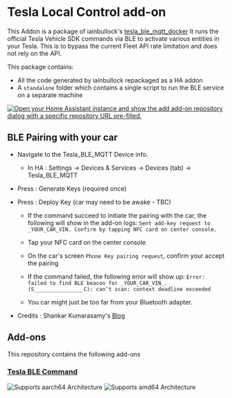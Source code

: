 # Tesla Local Control add-on

This Addon is a package of iainbullock's [tesla_ble_mqtt_docker](https://github.com/iainbullock/tesla_ble_mqtt_docker)
It runs the official Tesla Vehicle SDK commands via BLE to activate various entities in your Tesla.
This is to bypass the current Fleet API rate limitation and does not rely on the API.

This package contains:
- All the code generated by iainbullock repackaged as a HA addon
- A `standalone` folder which contains a single script to run the BLE service on a separate machine

[![Open your Home Assistant instance and show the add add-on repository dialog with a specific repository URL pre-filled.](https://my.home-assistant.io/badges/supervisor_add_addon_repository.svg)](https://my.home-assistant.io/redirect/supervisor_add_addon_repository/?repository_url=https://github.com/raphmur/tesla-local-control-addon)

## BLE Pairing with your car

- Navigate to the Tesla_BLE_MQTT Device info.
  - In HA : Settings -> Devices & Services -> Devices (tab) -> Tesla_BLE_MQTT
- Press : Generate Keys (required once)
- Press : Deploy Key (car may need to be awake - TBC)
  - If the command succeed to initiate the pairing with the car, the following will show in the add-on logs:
    `Sent add-key request to _YOUR_CAR_VIN. Confirm by tapping NFC card on center console.`
  - Tap your NFC card on the center console
  - On the car's screen `Phone Key pairing request`, confirm your accept the pairing

  - If the command failed, the following error will show up:
    `Error: failed to find BLE beacon for _YOUR_CAR_VIN_. (S________________C): can’t scan: context deadline exceeded`
  - You car might just be too far from your Bluetooth adapter.

- Credits : Shankar Kumarasamy's [Blog](https://shankarkumarasamy.blog/2024/01/28/tesla-developer-api-guide-ble-key-pair-auth-and-vehicle-commands-part-3/)

## Add-ons

This repository contains the following add-ons

### [Tesla BLE Command](./tesla_ble_commands)

![Supports aarch64 Architecture][aarch64-shield]
![Supports amd64 Architecture][amd64-shield]


<!--
Notes to developers after forking or using the github template feature:
- While developing comment out the 'image' key from 'example/config.yaml' to make the supervisor build the addon
  - Remember to put this back when pushing up your changes.
- When you merge to the 'main' branch of your repository a new build will be triggered.
  - Make sure you adjust the 'version' key in 'example/config.yaml' when you do that.
  - Make sure you update 'example/CHANGELOG.md' when you do that.
  - The first time this runs you might need to adjust the image configuration on github container registry to make it public
  - You may also need to adjust the github Actions configuration (Settings > Actions > General > Workflow > Read & Write)
- Adjust the 'image' key in 'example/config.yaml' so it points to your username instead of 'home-assistant'.
  - This is where the build images will be published to.
- Rename the example directory.
  - The 'slug' key in 'example/config.yaml' should match the directory name.
- Adjust all keys/url's that points to 'home-assistant' to now point to your user/fork.
- Share your repository on the forums https://community.home-assistant.io/c/projects/9
- Do awesome stuff!
 -->

[aarch64-shield]: https://img.shields.io/badge/aarch64-yes-green.svg
[amd64-shield]: https://img.shields.io/badge/amd64-yes-green.svg

[installations-shield-stable]: https://img.shields.io/badge/dynamic/json?url=https://analytics.home-assistant.io/addons.json&query=$["d5cb030e_tesla_local_commands"].total&label=Reported%20Installations&link=https://analytics.home-assistant.io/add-ons
